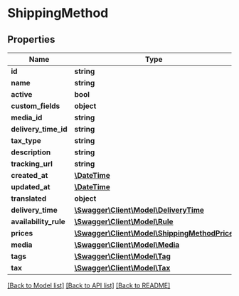 # ShippingMethod

## Properties
Name | Type | Description | Notes
------------ | ------------- | ------------- | -------------
**id** | **string** |  | [optional] 
**name** | **string** |  | 
**active** | **bool** |  | [optional] 
**custom_fields** | **object** |  | [optional] 
**media_id** | **string** |  | [optional] 
**delivery_time_id** | **string** |  | 
**tax_type** | **string** |  | 
**description** | **string** |  | [optional] 
**tracking_url** | **string** |  | [optional] 
**created_at** | [**\DateTime**](\DateTime.md) |  | 
**updated_at** | [**\DateTime**](\DateTime.md) |  | [optional] 
**translated** | **object** |  | [optional] 
**delivery_time** | [**\Swagger\Client\Model\DeliveryTime**](DeliveryTime.md) |  | [optional] 
**availability_rule** | [**\Swagger\Client\Model\Rule**](Rule.md) |  | [optional] 
**prices** | [**\Swagger\Client\Model\ShippingMethodPrice**](ShippingMethodPrice.md) |  | [optional] 
**media** | [**\Swagger\Client\Model\Media**](Media.md) |  | [optional] 
**tags** | [**\Swagger\Client\Model\Tag**](Tag.md) |  | [optional] 
**tax** | [**\Swagger\Client\Model\Tax**](Tax.md) |  | [optional] 

[[Back to Model list]](../../README.md#documentation-for-models) [[Back to API list]](../../README.md#documentation-for-api-endpoints) [[Back to README]](../../README.md)

